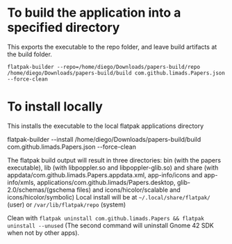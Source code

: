 # To build the application into a specified directory

This exports the executable to the repo folder, and leave build artifacts at the build folder.

```
flatpak-builder --repo=/home/diego/Downloads/papers-build/repo /home/diego/Downloads/papers-build/build com.github.limads.Papers.json --force-clean
```

# To install locally

This installs the executable to the local flatpak applications directory

flatpak-builder --install /home/diego/Downloads/papers-build/build com.github.limads.Papers.json --force-clean

The flatpak build output will result in three directories: bin (with the papers executable), lib (with libpoppler.so and libpoppler-glib.so) and share (with appdata/com.github.limads.Papers.appdata.xml, app-info/icons and app-info/xmls, applications/com.github.limads/Papers.desktop, glib-2.0/schemas/(gschema files) and icons/hicolor/scalable and icons/hicolor/symbolic)
Local install will be at `~/.local/share/flatpak/` (user) or `/var/lib/flatpak/repo` (system)

Clean with `flatpak uninstall com.github.limads.Papers && flatpak uninstall --unused` (The second command will uninstall Gnome 42 SDK when not by other apps).





